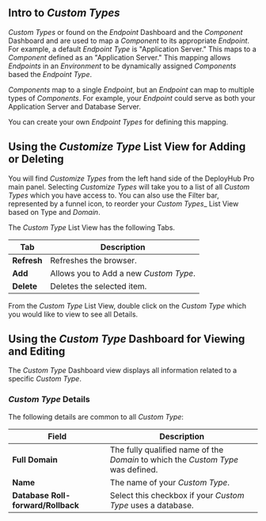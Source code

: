 

## Intro to _Custom Types_

_Custom Types_ or found on the _Endpoint_ Dashboard and the _Component_ Dashboard and are used to map a _Component_ to its appropriate _Endpoint_.  For example, a default _Endpoint Type_ is "Application Server."  This maps to a _Component_ defined as an "Application Server."   This mapping allows _Endpoints_ in an _Environment_ to be dynamically assigned _Components_ based the _Endpoint Type_.  

_Components_ map to a single _Endpoint_, but an _Endpoint_ can map to multiple types of _Components_. For example, your _Endpoint_ could serve as both your Application Server and Database Server.

You can create your own _Endpoint Types_ for defining this mapping.

## Using the _Customize Type_ List View for Adding or Deleting

You will find _Customize Types_ from the left hand side of the DeployHub Pro main panel.  Selecting _Customize Types_ will take you to a list of all _Custom Types_ which you have access to. You can also use the Filter bar, represented by a funnel icon, to reorder your _Custom Types__ List View based on Type and _Domain_.

The _Custom Type_ List View has the following Tabs.

| Tab         | Description                            |
|-------------|----------------------------------------|
| **Refresh** | Refreshes the browser.                 |
| **Add**     | Allows you to Add a new _Custom Type_. |
| **Delete**  | Deletes the selected item.             |

From the _Custom Type_ List View, double click on the _Custom Type_ which you would like to view to see all Details.  

## Using the _Custom Type_ Dashboard for Viewing and Editing

The _Custom Type_ Dashboard view displays all information related to a specific _Custom Type_.

### _Custom Type_ Details

The following details are common to all _Custom Type_:

| Field                              | Description                                                                      |
|------------------------------------|----------------------------------------------------------------------------------|
| **Full Domain**                    | The fully qualified name of the _Domain_ to which the _Custom Type_ was defined. |
| **Name**                           | The name of your _Custom Type_.                                                  |
| **Database Roll-forward/Rollback** | Select this checkbox if your _Custom Type_ uses a database.                      |
